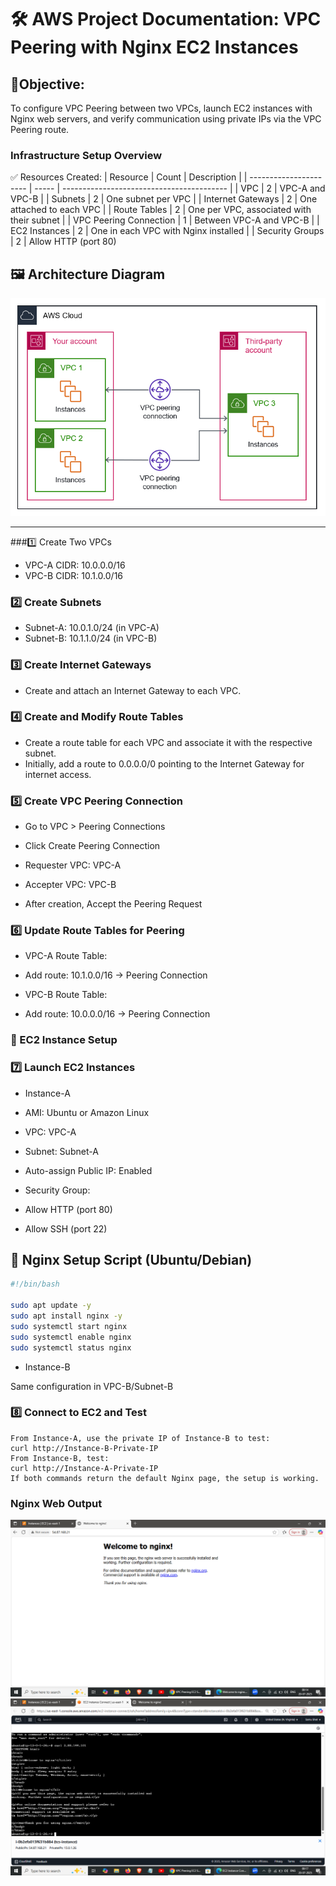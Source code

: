 # 🛠️   AWS Project Documentation: VPC Peering with Nginx EC2 Instances

## 🎯Objective:

To configure VPC Peering between two VPCs, launch EC2 instances with Nginx web servers, and verify communication using private IPs via the VPC Peering route.

### Infrastructure Setup Overview
✅ Resources Created:
| Resource               | Count | Description                               |
| ---------------------- | ----- | ----------------------------------------- |
| VPC                    | 2     | VPC-A and VPC-B                           |
| Subnets                | 2     | One subnet per VPC                        |
| Internet Gateways      | 2     | One attached to each VPC                  |
| Route Tables           | 2     | One per VPC, associated with their subnet |
| VPC Peering Connection | 1     | Between VPC-A and VPC-B                   |
| EC2 Instances          | 2     | One in each VPC with Nginx installed      |
| Security Groups        | 2     | Allow HTTP (port 80)               


## 🖼️ Architecture Diagram
![VPC Peering Architecture](images/p2_vpc-peering.png)

---

###1️⃣  Create Two VPCs

+ VPC-A CIDR: 10.0.0.0/16
+ VPC-B CIDR: 10.1.0.0/16

### 2️⃣  Create Subnets

+ Subnet-A: 10.0.1.0/24 (in VPC-A)
+ Subnet-B: 10.1.1.0/24 (in VPC-B)

### 3️⃣  Create Internet Gateways

+ Create and attach an Internet Gateway to each VPC.

### 4️⃣  Create and Modify Route Tables
+ Create a route table for each VPC and associate it with the respective subnet.
+ Initially, add a route to 0.0.0.0/0 pointing to the Internet Gateway for internet access.

### 5️⃣  Create VPC Peering Connection

+ Go to VPC > Peering Connections
+ Click Create Peering Connection

+ Requester VPC: VPC-A
+ Accepter VPC: VPC-B

+ After creation, Accept the Peering Request

### 6️⃣  Update Route Tables for Peering

+ VPC-A Route Table:

+ Add route: 10.1.0.0/16 → Peering Connection

+ VPC-B Route Table:

+ Add route: 10.0.0.0/16 → Peering Connection

### 🚀  EC2 Instance Setup

### 7️⃣  Launch EC2 Instances

+ Instance-A
+ AMI: Ubuntu or Amazon Linux

+ VPC: VPC-A
+ Subnet: Subnet-A

+ Auto-assign Public IP: Enabled

+ Security Group:

+ Allow HTTP (port 80)

+ Allow SSH (port 22)

## 🔧 Nginx Setup Script (Ubuntu/Debian)

```bash
#!/bin/bash

sudo apt update -y
sudo apt install nginx -y
sudo systemctl start nginx
sudo systemctl enable nginx
sudo systemctl status nginx

```

+ Instance-B

Same configuration in VPC-B/Subnet-B

### 8️⃣  Connect to EC2 and Test
```
From Instance-A, use the private IP of Instance-B to test:
curl http://Instance-B-Private-IP
From Instance-B, test:
curl http://Instance-A-Private-IP
If both commands return the default Nginx page, the setup is working.

```
###  Nginx Web Output
![Nginx Web Output in Browser](images/Nginx_project.png)
![Nginx web output in terminal](images/nginx_terminal.png)
